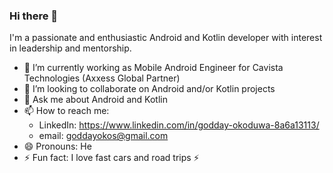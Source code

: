 ### Hi there 👋

I'm a passionate and enthusiastic Android and Kotlin developer with interest in leadership and mentorship.

- 🔭 I’m currently working as Mobile Android Engineer for Cavista Technologies (Axxess Global Partner)
- 👯 I’m looking to collaborate on Android and/or Kotlin projects
- 💬 Ask me about Android and Kotlin
- 📫 How to reach me: 
    - LinkedIn: https://www.linkedin.com/in/godday-okoduwa-8a6a13113/
    - email: goddayokos@gmail.com
- 😄 Pronouns: He
- ⚡ Fun fact: I love fast cars and road trips ⚡

